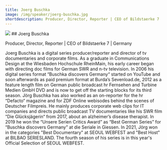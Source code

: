 ```yaml
---
title: Joerg Buschka
image: /img/speaker/joerg-buschka.jpg
shortdescription: Producer, Director, Reporter | CEO of Bildstaerke 7 | Germany
---
```

<img src="/img/speaker/joerg-buschka.jpg">
## Joerg Buschka

Producer, Director, Reporter | CEO of Bildstaerke 7 | Germany

Joerg Buschka is a digital series producer/reporter and director of tv documentaries and corporate films. As a graduate in Communications Design at the Wiesbaden Hochschule RheinMain, his early career began with directing doc films for German SWR and n-tv television. In 2006 his digital series format “Buschka discovers Germany“ started on YouTube and soon afterwards as paid premium format at Burda’s Sevenload.de, 2012 as a feature length film on German public broadcast hr Fernsehen and Turbine Medien GmbH DVD and is now to get off the starting blocks for its third season. Jörg Buschka has also worked as an on-reporter for the hr “Defacto“ magazine and for ZDF Online webisodes behind the scenes of Deutscher Filmpreis. He mainly produces corporate web clips for IT companies and directs public broadcast TV documentaries like his SWR film “Die Glücksjägerin“ from 2017, about an alzheimer’s disease therapist. In 2019 he won the “Unsere Serien Critics Award” as “Best German Series” for “Buschka discovers Germany” at die Seriale in Giessen. In 2021, Jörg won in the categories "Best Documentary" at SEOUL WEBFEST and "Best Host" at BILBAO SERIESLAND. The fourth season of his series is in this year's Official Selection of SEOUL WEBFEST.